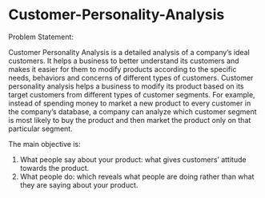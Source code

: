 # Customer-Personality-Analysis

Problem Statement:

Customer Personality Analysis is a detailed analysis of a company’s ideal customers. It helps a business to better understand its customers and makes it easier for them to modify products according to the specific needs, behaviors and concerns of different types of customers. Customer personality analysis helps a business to modify its product based on its target customers from different types of customer segments. For example, instead of spending money to market a new product to every customer in the company’s database, a company can analyze which customer segment is most likely to buy the product and then market the product only on that particular segment.

The main objective is:

1. What people say about your product: what gives customers’ attitude towards the product.
2. What people do: which reveals what people are doing rather than what they are saying about your product.
